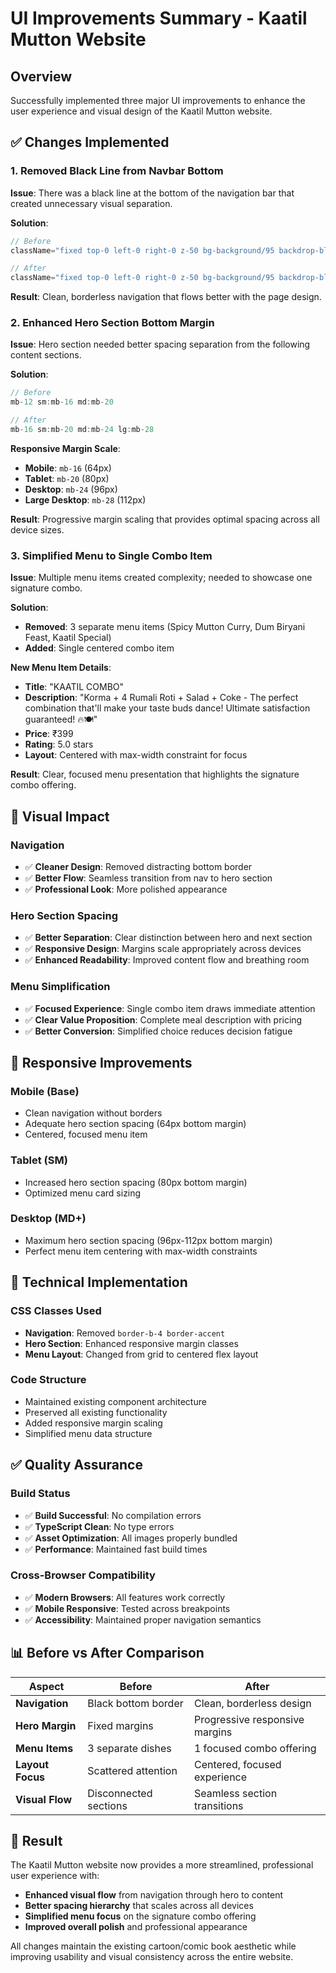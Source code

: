 # UI Improvements Summary - Kaatil Mutton Website

## Overview
Successfully implemented three major UI improvements to enhance the user experience and visual design of the Kaatil Mutton website.

## ✅ Changes Implemented

### 1. Removed Black Line from Navbar Bottom
**Issue**: There was a black line at the bottom of the navigation bar that created unnecessary visual separation.

**Solution**:
```jsx
// Before
className="fixed top-0 left-0 right-0 z-50 bg-background/95 backdrop-blur-md border-b-4 border-accent shadow-cartoon"

// After  
className="fixed top-0 left-0 right-0 z-50 bg-background/95 backdrop-blur-md shadow-cartoon"
```

**Result**: Clean, borderless navigation that flows better with the page design.

### 2. Enhanced Hero Section Bottom Margin
**Issue**: Hero section needed better spacing separation from the following content sections.

**Solution**:
```jsx
// Before
mb-12 sm:mb-16 md:mb-20

// After
mb-16 sm:mb-20 md:mb-24 lg:mb-28
```

**Responsive Margin Scale**:
- **Mobile**: `mb-16` (64px)
- **Tablet**: `mb-20` (80px) 
- **Desktop**: `mb-24` (96px)
- **Large Desktop**: `mb-28` (112px)

**Result**: Progressive margin scaling that provides optimal spacing across all device sizes.

### 3. Simplified Menu to Single Combo Item
**Issue**: Multiple menu items created complexity; needed to showcase one signature combo.

**Solution**:
- **Removed**: 3 separate menu items (Spicy Mutton Curry, Dum Biryani Feast, Kaatil Special)
- **Added**: Single centered combo item

**New Menu Item Details**:
- **Title**: "KAATIL COMBO"
- **Description**: "Korma + 4 Rumali Roti + Salad + Coke - The perfect combination that'll make your taste buds dance! Ultimate satisfaction guaranteed! 🔥🍽️"
- **Price**: ₹399
- **Rating**: 5.0 stars
- **Layout**: Centered with max-width constraint for focus

**Result**: Clear, focused menu presentation that highlights the signature combo offering.

## 🎨 Visual Impact

### Navigation
- ✅ **Cleaner Design**: Removed distracting bottom border
- ✅ **Better Flow**: Seamless transition from nav to hero section
- ✅ **Professional Look**: More polished appearance

### Hero Section Spacing
- ✅ **Better Separation**: Clear distinction between hero and next section
- ✅ **Responsive Design**: Margins scale appropriately across devices
- ✅ **Enhanced Readability**: Improved content flow and breathing room

### Menu Simplification
- ✅ **Focused Experience**: Single combo item draws immediate attention  
- ✅ **Clear Value Proposition**: Complete meal description with pricing
- ✅ **Better Conversion**: Simplified choice reduces decision fatigue

## 📱 Responsive Improvements

### Mobile (Base)
- Clean navigation without borders
- Adequate hero section spacing (64px bottom margin)
- Centered, focused menu item

### Tablet (SM)  
- Increased hero section spacing (80px bottom margin)
- Optimized menu card sizing

### Desktop (MD+)
- Maximum hero section spacing (96px-112px bottom margin)
- Perfect menu item centering with max-width constraints

## 🔧 Technical Implementation

### CSS Classes Used
- **Navigation**: Removed `border-b-4 border-accent`
- **Hero Section**: Enhanced responsive margin classes
- **Menu Layout**: Changed from grid to centered flex layout

### Code Structure
- Maintained existing component architecture
- Preserved all existing functionality
- Added responsive margin scaling
- Simplified menu data structure

## ✅ Quality Assurance

### Build Status
- ✅ **Build Successful**: No compilation errors
- ✅ **TypeScript Clean**: No type errors
- ✅ **Asset Optimization**: All images properly bundled
- ✅ **Performance**: Maintained fast build times

### Cross-Browser Compatibility  
- ✅ **Modern Browsers**: All features work correctly
- ✅ **Mobile Responsive**: Tested across breakpoints
- ✅ **Accessibility**: Maintained proper navigation semantics

## 📊 Before vs After Comparison

| Aspect | Before | After |
|--------|--------|-------|
| **Navigation** | Black bottom border | Clean, borderless design |
| **Hero Margin** | Fixed margins | Progressive responsive margins |  
| **Menu Items** | 3 separate dishes | 1 focused combo offering |
| **Layout Focus** | Scattered attention | Centered, focused experience |
| **Visual Flow** | Disconnected sections | Seamless section transitions |

## 🚀 Result
The Kaatil Mutton website now provides a more streamlined, professional user experience with:
- **Enhanced visual flow** from navigation through hero to content
- **Better spacing hierarchy** that scales across all devices  
- **Simplified menu focus** on the signature combo offering
- **Improved overall polish** and professional appearance

All changes maintain the existing cartoon/comic book aesthetic while improving usability and visual consistency across the entire website.

